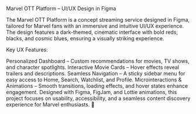 Marvel OTT Platform – UI/UX Design in Figma

The Marvel OTT Platform is a concept streaming service designed in Figma, tailored for Marvel fans with an immersive and intuitive UI/UX experience. The design features a dark-themed, cinematic interface with bold reds, blacks, and cosmic blues, ensuring a visually striking experience.

Key UX Features:

Personalized Dashboard – Custom recommendations for movies, TV shows, and character spotlights. 
Interactive Movie Cards – Hover effects reveal trailers and descriptions.
Seamless Navigation – A sticky sidebar menu for easy access to Home, Search, Watchlist, and Profile.
Microinteractions & Animations – Smooth transitions, loading effects, and hover states enhance engagement.
Designed with Figma, FigJam, and Lottie animations, this project focuses on usability, accessibility, and a seamless content discovery experience for Marvel enthusiasts. 🚀
